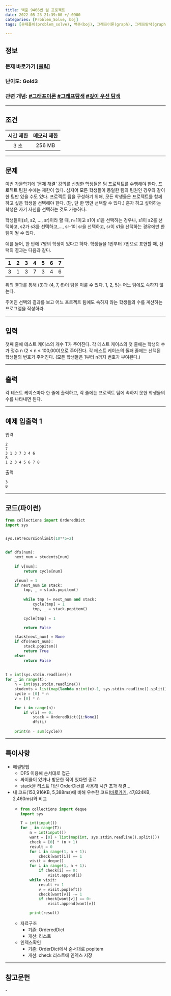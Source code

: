 ```yaml
---
title: 백준 9466번 텀 프로젝트
date: 2022-05-23 21:39:00 +/-0900
categories: [Problem_Solve, boj]
tags: [문제풀이(problem_solve), 백준(boj), 그래프이론(graph), 그래프탐색(graph_search), 깊이우선탐색(depth_first_search)]

---
```

## 정보
### 문제 바로가기 [[클릭](https://www.acmicpc.net/problem/9466)]
### 난이도: Gold3
### 관련 개념: [#그래프이론](https://www.acmicpc.net/problemset?sort=ac_desc&algo=7) [#그래프탐색](https://www.acmicpc.net/problemset?sort=ac_desc&algo=11) [#깊이 우선 탐색](https://www.acmicpc.net/problemset?sort=ac_desc&algo=127) 

---
## 조건

시간 제한|메모리 제한
:---:|:---:
3 초|256 MB

---
## 문제
이번 가을학기에 '문제 해결' 강의를 신청한 학생들은 텀 프로젝트를 수행해야 한다. 프로젝트 팀원 수에는 제한이 없다. 심지어 모든 학생들이 동일한 팀의 팀원인 경우와 같이 한 팀만 있을 수도 있다. 프로젝트 팀을 구성하기 위해, 모든 학생들은 프로젝트를 함께하고 싶은 학생을 선택해야 한다. (단, 단 한 명만 선택할 수 있다.) 혼자 하고 싶어하는 학생은 자기 자신을 선택하는 것도 가능하다.

학생들이(s1, s2, ..., sr)이라 할 때, r=1이고 s1이 s1을 선택하는 경우나, s1이 s2를 선택하고, s2가 s3를 선택하고,..., sr-1이 sr을 선택하고, sr이 s1을 선택하는 경우에만 한 팀이 될 수 있다.

예를 들어, 한 반에 7명의 학생이 있다고 하자. 학생들을 1번부터 7번으로 표현할 때, 선택의 결과는 다음과 같다.

1|2|3|4|5|6|7
:---:|:---:|:---:|:---:|:---:|:---:|:---:
3|1|3|7|3|4|6

위의 결과를 통해 (3)과 (4, 7, 6)이 팀을 이룰 수 있다. 1, 2, 5는 어느 팀에도 속하지 않는다.

주어진 선택의 결과를 보고 어느 프로젝트 팀에도 속하지 않는 학생들의 수를 계산하는 프로그램을 작성하라.

---
## 입력
첫째 줄에 테스트 케이스의 개수 T가 주어진다. 각 테스트 케이스의 첫 줄에는 학생의 수가 정수 n (2 ≤ n ≤ 100,000)으로 주어진다. 각 테스트 케이스의 둘째 줄에는 선택된 학생들의 번호가 주어진다. (모든 학생들은 1부터 n까지 번호가 부여된다.)

---
## 출력
각 테스트 케이스마다 한 줄에 출력하고, 각 줄에는 프로젝트 팀에 속하지 못한 학생들의 수를 나타내면 된다.

---
## 예제 입출력 1
입력
```
2
7
3 1 3 7 3 4 6
8
1 2 3 4 5 6 7 8
```

출력
```
3
0
```

---
## 코드(파이썬)
```python
from collections import OrderedDict
import sys


sys.setrecursionlimit(10**5+2)


def dfs(num):
    next_num = students[num]
    
    if v[num]:
        return cycle[num]

    v[num] = 1
    if next_num in stack:
        tmp, _ = stack.popitem()
        
        while tmp != next_num and stack:
            cycle[tmp] = 1
            tmp, _ = stack.popitem()
            
        cycle[tmp] = 1

        return False

    stack[next_num] = None
    if dfs(next_num):
        stack.popitem()
        return True
    else:
        return False
    
    
t = int(sys.stdin.readline())
for _ in range(t):
    n = int(sys.stdin.readline())
    students = list(map(lambda x:int(x)-1, sys.stdin.readline().split()))
    cycle = [0] * n
    v = [0] * n

    for i in range(n):
        if v[i] == 0:
            stack = OrderedDict({i:None})
            dfs(i)
            
    print(n - sum(cycle))

```

---
## 특이사항
- 해결방법
  - DFS 이용해 순서대로 접근
  - 싸이클이 있거나 방문한 적이 있다면 종료
  - stack을 리스트 대신 OrderDict를 사용해 시간 초과 해결...
- 내 코드(153,916KB, 5,388ms)에 비해 우수한 코드([바로가기](https://www.acmicpc.net/source/42275160), 47,824KB, 2,460ms)와 비교
  - ```python
    from collections import deque
    import sys

    T = int(input())
    for _ in range(T):
        n = int(input())
        want = [0] + list(map(int, sys.stdin.readline().split()))
        check = [0] * (n + 1)
        result = 0
        for i in range(1, n + 1):
            check[want[i]] += 1
        visit = deque()
        for i in range(1, n + 1):
            if check[i] == 0:
                visit.append(i)
        while visit:
            result += 1
            v = visit.popleft()
            check[want[v]] -= 1
            if check[want[v]] == 0:
                visit.append(want[v])

        print(result)
    ```
  - 자료구조
    - 기존: OrderedDict
    - 개선: 리스트
  - 인덱스확인
    - 기존: OrderDict에서 순서대로 popitem
    - 개선: check 리스트에 인덱스 저장 

---
## 참고문헌
\- 
